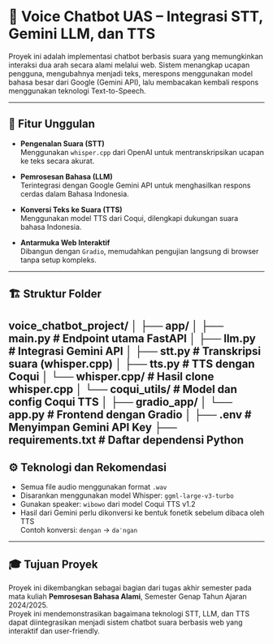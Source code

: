 # 🎤 Voice Chatbot UAS – Integrasi STT, Gemini LLM, dan TTS

Proyek ini adalah implementasi chatbot berbasis suara yang memungkinkan interaksi dua arah secara alami melalui web. Sistem menangkap ucapan pengguna, mengubahnya menjadi teks, merespons menggunakan model bahasa besar dari Google (Gemini API), lalu membacakan kembali respons menggunakan teknologi Text-to-Speech.

---

## 🌟 Fitur Unggulan
- **Pengenalan Suara (STT)**  
  Menggunakan `whisper.cpp` dari OpenAI untuk mentranskripsikan ucapan ke teks secara akurat.

- **Pemrosesan Bahasa (LLM)**  
  Terintegrasi dengan Google Gemini API untuk menghasilkan respons cerdas dalam Bahasa Indonesia.

- **Konversi Teks ke Suara (TTS)**  
  Menggunakan model TTS dari Coqui, dilengkapi dukungan suara bahasa Indonesia.

- **Antarmuka Web Interaktif**  
  Dibangun dengan `Gradio`, memudahkan pengujian langsung di browser tanpa setup kompleks.

---

## 🏗️ Struktur Folder

voice_chatbot_project/
│
├── app/
│   ├── main.py            # Endpoint utama FastAPI
│   ├── llm.py             # Integrasi Gemini API
│   ├── stt.py             # Transkripsi suara (whisper.cpp)
│   ├── tts.py             # TTS dengan Coqui
│   └── whisper.cpp/       # Hasil clone whisper.cpp
│   └── coqui_utils/       # Model dan config Coqui TTS
│
├── gradio_app/
│   └── app.py             # Frontend dengan Gradio
│
├── .env                   # Menyimpan Gemini API Key
├── requirements.txt       # Daftar dependensi Python
---

## ⚙️ Teknologi dan Rekomendasi
- Semua file audio menggunakan format `.wav`
- Disarankan menggunakan model Whisper: `ggml-large-v3-turbo`
- Gunakan speaker: `wibowo` dari model Coqui TTS v1.2
- Hasil dari Gemini perlu dikonversi ke bentuk fonetik sebelum dibaca oleh TTS  
  Contoh konversi: `dengan` → `dəˈnɡan`

---

## 🎓 Tujuan Proyek
Proyek ini dikembangkan sebagai bagian dari tugas akhir semester pada mata kuliah **Pemrosesan Bahasa Alami**, Semester Genap Tahun Ajaran 2024/2025.  
Proyek ini mendemonstrasikan bagaimana teknologi STT, LLM, dan TTS dapat diintegrasikan menjadi sistem chatbot suara berbasis web yang interaktif dan user-friendly.
